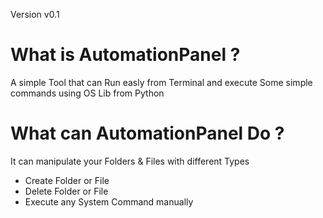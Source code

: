 Version v0.1
# What is AutomationPanel ?

A simple Tool that can Run easly from Terminal and execute Some simple commands using OS Lib from Python 

# What can AutomationPanel Do ? 

It can manipulate your Folders & Files with different Types 
- Create Folder or File 
- Delete Folder or File 
- Execute any System Command manually 
